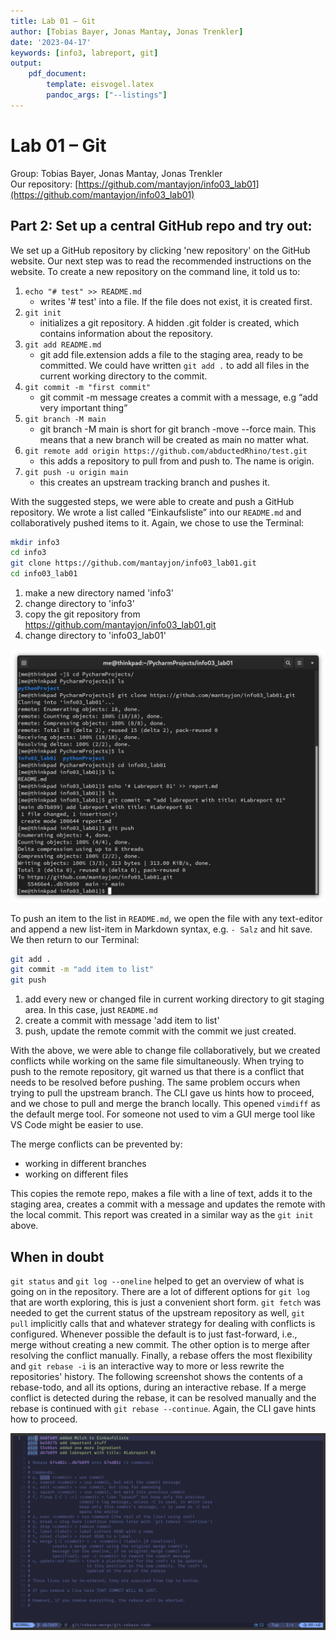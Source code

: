 ```yaml
---
title: Lab 01 – Git
author: [Tobias Bayer, Jonas Mantay, Jonas Trenkler]
date: '2023-04-17'
keywords: [info3, labreport, git]
output:
    pdf_document:
        template: eisvogel.latex
        pandoc_args: ["--listings"]
---
```


# Lab 01 – Git

Group: Tobias Bayer, Jonas Mantay, Jonas Trenkler  
Our repository: [https://github.com/mantayjon/info03_lab01](https://github.com/mantayjon/info03_lab01)

## Part 2: Set up a central GitHub repo and try out:	

We set up a GitHub repository by clicking 'new repository' on the GitHub website.
Our next step was to read the recommended instructions on the website. To create a new repository on the command line, it told us to:

1. `echo "# test" >> README.md`
    - writes '# test' into a file. If the file does not exist, it is created first.
2. `git init`
    - initializes a git repository. A hidden .git folder is created, which contains information about the repository.
3. `git add README.md`
    - git add file.extension adds a file to the staging area, ready to be committed. We could have written `git add .` to add all files in the current working directory to the commit.
4. `git commit -m "first commit"`
    - git commit -m message creates a commit with a message, e.g “add very important thing”
5. `git branch -M main`
    - git branch -M main is short for git branch -move --force main. This means that a new branch will be created as main no matter what.
6. `git remote add origin https://github.com/abductedRhino/test.git`
    - this adds a repository to pull from and push to. The name is origin.
7. `git push -u origin main`
    - this creates an upstream tracking branch and pushes it.
    
With the suggested steps, we were able to create and push a GitHub repository. We wrote a list called “Einkaufsliste” into our `README.md` and collaboratively pushed items to it. Again, we chose to use the Terminal: 

```bash
mkdir info3
cd info3
git clone https://github.com/mantayjon/info03_lab01.git
cd info03_lab01
```

1. make a new directory named 'info3'
2. change directory to 'info3'
3. copy the git repository from https://github.com/mantayjon/info03_lab01.git
4. change directory to 'info03_lab01'

![Screenshot: Setting up the lab report in the terminal](pics/screenshot_from_2023-04-16_19-42-12.png)

To push an item to the list in `README.md`, we open the file with any text-editor and append a new list-item in Markdown syntax, e.g. `- Salz` and hit save. We then return to our Terminal:

```bash
git add .
git commit -m "add item to list"
git push
```

1. add every new or changed file in current working directory to git staging area. In this case, just `README.md`
2. create a commit with message 'add item to list'
3. push, update the remote commit with the commit we just created.

With the above, we were able to change file collaboratively, but we created conflicts while working on the same file simultaneously. 
When trying to push to the remote repository, git warned us that there is a conflict that needs to be resolved before pushing.
The same problem occurs when trying to pull the upstream branch.
The CLI gave us hints how to proceed, and we chose to pull and merge the branch locally.
This opened `vimdiff` as the default merge tool.
For someone not used to vim a GUI merge tool like VS Code might be easier to use.

The merge conflicts can be prevented by:

- working in different branches
- working on different files

This copies the remote repo, makes a file with a line of text, adds it to the staging area, creates a commit with a message and updates the remote with the local commit.
This report was created in a similar way as the `git init` above.

## When in doubt

`git status` and `git log --oneline` helped to get an overview of what is going on in the repository.
There are a lot of different options for `git log` that are worth exploring, this is just a convenient short form.
`git fetch` was needed to get the current status of the upstream repository as well, `git pull` implicitly calls that and whatever strategy for dealing with conflicts is configured.
Whenever possible the default is to just fast-forward, i.e., merge without creating a new commit. 
The other option is to merge after resolving the conflict manually.
Finally, a rebase offers the most flexibility and `git rebase -i` is an interactive way to more or less rewrite the repositories' history.
The following screenshot shows the contents of a rebase-todo, and all its options, during an interactive rebase.
If a merge conflict is detected during the rebase, it can be resolved manually and the rebase is continued with `git rebase --continue`.
Again, the CLI gave hints how to proceed.

![Screenshot of a git rebase](pics/Screenshot_from_2023-04-17_08-40-36.png)